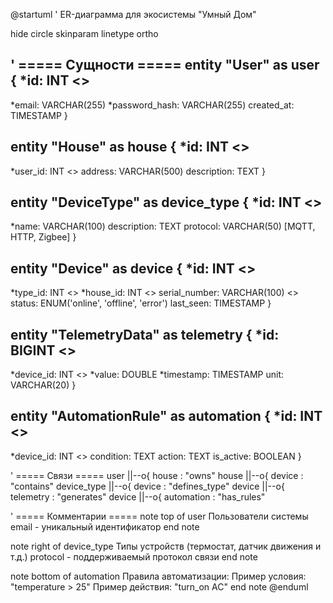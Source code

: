 @startuml
' ER-диаграмма для экосистемы "Умный Дом"

hide circle
skinparam linetype ortho

' ===== Сущности =====
entity "User" as user {
*id: INT <<PK>>
--
*email: VARCHAR(255)
*password_hash: VARCHAR(255)
created_at: TIMESTAMP
}

entity "House" as house {
*id: INT <<PK>>
--
*user_id: INT <<FK>>
address: VARCHAR(500)
description: TEXT
}

entity "DeviceType" as device_type {
*id: INT <<PK>>
--
*name: VARCHAR(100)
description: TEXT
protocol: VARCHAR(50) [MQTT, HTTP, Zigbee]
}

entity "Device" as device {
*id: INT <<PK>>
--
*type_id: INT <<FK>>
*house_id: INT <<FK>>
serial_number: VARCHAR(100) <<UQ>>
status: ENUM('online', 'offline', 'error')
last_seen: TIMESTAMP
}

entity "TelemetryData" as telemetry {
*id: BIGINT <<PK>>
--
*device_id: INT <<FK>>
*value: DOUBLE
*timestamp: TIMESTAMP
unit: VARCHAR(20)
}

entity "AutomationRule" as automation {
*id: INT <<PK>>
--
*device_id: INT <<FK>>
condition: TEXT
action: TEXT
is_active: BOOLEAN
}

' ===== Связи =====
user ||--o{ house : "owns"
house ||--o{ device : "contains"
device_type ||--o{ device : "defines_type"
device ||--o{ telemetry : "generates"
device ||--o{ automation : "has_rules"

' ===== Комментарии =====
note top of user
Пользователи системы
email - уникальный идентификатор
end note

note right of device_type
Типы устройств (термостат, датчик движения и т.д.)
protocol - поддерживаемый протокол связи
end note

note bottom of automation
Правила автоматизации:
Пример условия: "temperature > 25"
Пример действия: "turn_on AC"
end note
@enduml